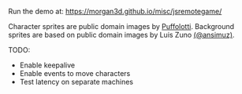 
Run the demo at: https://morgan3d.github.io/misc/jsremotegame/


Character sprites are public domain images by [Puffolotti](https://opengameart.org/users/puffolotti).
Background sprites are based on public domain images by Luis Zuno [(@ansimuz)](https://opengameart.org/content/industrial-parallax-background).


TODO:

- Enable keepalive
- Enable events to move characters
- Test latency on separate machines
